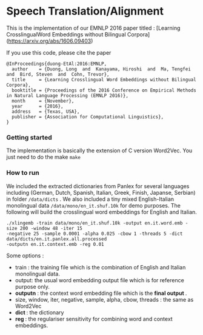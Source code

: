 # Speech Translation/Alignment
This is the implementation of our EMNLP 2016 paper titled : 
[Learning CrosslingualWord Embeddings without Bilingual Corpora] (https://arxiv.org/abs/1606.09403)

If you use  this code, please cite the paper 

```
@InProceedings{duong-EtAl:2016:EMNLP,
  author    = {Duong, Long  and  Kanayama, Hiroshi  and  Ma, Tengfei  and  Bird, Steven  and  Cohn, Trevor},
  title     = {Learning Crosslingual Word Embeddings without Bilingual Corpora},
  booktitle = {Proceedings of the 2016 Conference on Empirical Methods in Natural Language Processing (EMNLP 2016)},
  month     = {November},
  year      = {2016},
  address   = {Texas, USA},
  publisher = {Association for Computational Linguistics},
}
```
### Getting started
The implementation is basically the extension of C version Word2Vec. You just need to do the make 
   `make`

### How to run  
We included the extracted dictionaries from Panlex for several languages including (German, Dutch, Spanish, Italian, Greek, Finish, Japanse, Serbian) in folder 
    `/data/dicts` 
. We also included a tiny mixed English-Italian monolingual data `/data/mono/en_it.shuf.10k`
for demo purposes. The following will build the crosslingual word embeddings for English and Italian. 
```
./xlingemb -train data/mono/en_it.shuf.10k -output en.it.word.emb -size 200 -window 48 -iter 15 
-negative 25 -sample 0.0001 -alpha 0.025 -cbow 1 -threads 5 -dict data/dicts/en.it.panlex.all.processed 
-outputn en.it.context.emb -reg 0.01
```
Some options :
- train : the training file which is the combination of English and Italian monolingual data. 
- output: the usual word embedding output file which is for reference purpose only.  
- <b>outputn</b> : the context word embedding file which is the <b> final output </b>. 
- size, window, iter, negative, sample, alpha, cbow, threads : the same as Word2Vec
- <b> dict </b>: the dictionary 
- <b> reg </b> : the regulariser sensitivity for combining word and context embeddings. 

